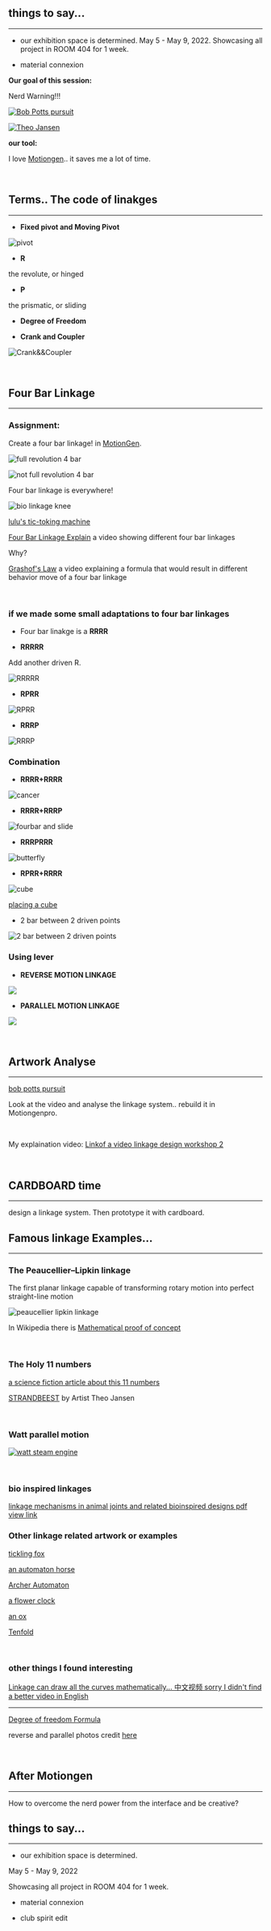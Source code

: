 ## things to say...

---

- our exhibition space is determined. May 5 - May 9, 2022. Showcasing all project in ROOM 404 for 1 week.

- material connexion


**Our goal of this session:**

Nerd Warning!!!

[![Bob Potts pursuit](http://www.mbandf.com/_newsletters/140701_MAD27m48/images/down/BobPotts-PursuitTwo_1440.jpg)](https://vimeo.com/99242581)

[![Theo Jansen](https://www.audemarspiguet.com/content/dam/ap/com/stories-art/theo-jansen-strandbeest/hero_1920x839.jpg.transform.apfw.jpg)](https://youtu.be/HSKyHmjyrkA)

**our tool:**

I love [Motiongen](http://motiongenpro.appspot.com/).. it saves me a lot of time.

<p>&nbsp;</p>

## **Terms.. The code of linakges**

---

- **Fixed pivot and Moving Pivot**

![pivot](https://technologystudent.com/cams/linkag1a.gif)

- **R**

the revolute, or hinged

- **P**

the prismatic, or sliding

- **Degree of Freedom**

- **Crank and Coupler**

![Crank&&Coupler](https://www.brainbell.com/creo/images/image001.jpg)

<p>&nbsp;</p>


## **Four Bar Linkage**

---

### **Assignment:**

Create a four bar linkage! in [MotionGen](http://motiongenpro.appspot.com/).

![full revolution 4 bar](images/linkage/fourbarfull.gif)

![not full revolution 4 bar](images/linkage/fourbarnotfull.gif)

Four bar linkage is everywhere!

![bio linkage knee](images/linkage/knee-fourbar.gif)

[lulu's tic-toking machine](https://www.lulyu.me/work/tictoking) 

[Four Bar Linkage Explain](https://youtu.be/Vh8r_Cpfb8Q) a video showing different four bar linkages

Why?

[Grashof's Law](https://youtu.be/h8bz4ni6mdY) a video explaining a formula that would result in different behavior move of a four bar linkage

<p>&nbsp;</p>

### **if we made some small adaptations to four bar linkages**

- Four bar linakge is a **RRRR**

- **RRRRR**

Add another driven R.

![RRRRR](images/linkage/2barbetween.gif)

- **RPRR**

![RPRR](images/linkage/RPRR.gif)

- **RRRP**

![RRRP](images/linkage/RRRP.gif)

### **Combination**

- **RRRR+RRRR**

![cancer](https://image.shutterstock.com/image-vector/constellation-cancer-260nw-516818347.jpg)

- **RRRR+RRRP**

![fourbar and slide](images/linkage/fourbar&slide.gif)

- **RRRPRRR**

![butterfly](images/linkage/butterfly.gif)

- **RPRR+RRRR**

![cube](images/linkage/movecube.gif)

[placing a cube](https://youtu.be/IJASpyZ_vtY)

- 2 bar between 2 driven points

![2 bar between 2 driven points](images/linkage/2barbetween.gif)

### **Using lever**

- **REVERSE MOTION LINKAGE**

![](https://technologystudent.com/cams/linkag1a.gif)


- **PARALLEL MOTION LINKAGE**

![](https://technologystudent.com/cams/linkag2a.gif)


<p>&nbsp;</p>

## Artwork Analyse

---

[bob potts pursuit](https://vimeo.com/99242581)

Look at the video and analyse the linkage system.. rebuild it in Motiongenpro.

<p>&nbsp;</p>

My explaination video: [Linkof a video linkage design workshop 2](https://youtu.be/7FiIK0BkHbA)

<p>&nbsp;</p>


## CARDBOARD time

---

design a linkage system. Then prototype it with cardboard.


## Famous linkage Examples...

---

### **The Peaucellier–Lipkin linkage**

The first planar linkage capable of transforming rotary motion into perfect straight-line motion

![peaucellier lipkin linkage](images/peaucellier–lipkin-linkage.gif)

In Wikipedia there is [Mathematical proof of concept](https://en.wikipedia.org/wiki/Peaucellier%E2%80%93Lipkin_linkage)

<p>&nbsp;</p>

### **The Holy 11 numbers**

[a science fiction article about this 11 numbers](https://clarkesworldmagazine.com/theodoridou_02_14/)

[STRANDBEEST](https://youtu.be/LewVEF2B_pM) by Artist Theo Jansen

<p>&nbsp;</p>

### **Watt parallel motion**

[![watt steam engine](https://upload.wikimedia.org/wikipedia/commons/thumb/e/e1/Watt_Parallel_Motion_Simulation.gif/440px-Watt_Parallel_Motion_Simulation.gif)](https://en.wikipedia.org/wiki/Parallel_motion)

<p>&nbsp;</p>

### **bio inspired linkages**

[linkage mechanisms in animal joints and related
bioinspired designs pdf view link](https://iopscience.iop.org/article/10.1088/1748-3190/abf744/pdf)

### Other linkage related artwork or examples

[tickling fox](https://www.instagram.com/p/CaCvtcSgvwd/)

[an automaton horse](https://youtu.be/YGoVssO3yEU)

[Archer Automaton](https://youtu.be/YIuBXjywir0)

[a flower clock](https://pin.it/2sREfee)

[an ox](https://pin.it/zVMnTIs)

[Tenfold](https://www.core77.com/posts/67529/Ten-Nifty-Linkage-Designs)

<p>&nbsp;</p>

### other things I found interesting

[Linkage can draw all the curves mathematically... 中文视频 sorry I didn't find a better video in English](https://www.bilibili.com/video/BV18h411W78v?share_source=copy_web)

---
[Degree of freedom Formula](https://en.wikipedia.org/wiki/Degrees_of_freedom_(mechanics))

reverse and parallel photos credit [here](https://technologystudent.com/cams/link1.htm)

<p>&nbsp;</p>

## After Motiongen

---

How to overcome the nerd power from the interface and be creative?

## things to say...

---

- our exhibition space is determined.

May 5 - May 9, 2022

Showcasing all project in ROOM 404 for 1 week.

- material connexion

- club spirit edit